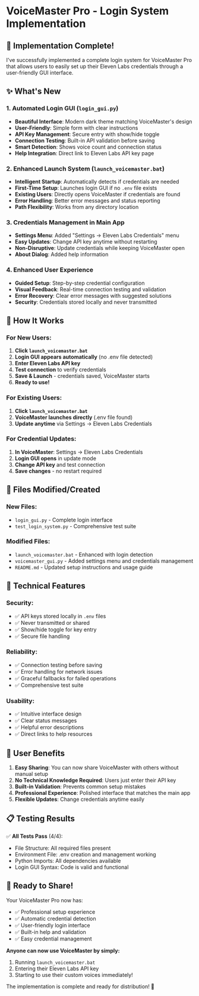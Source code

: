 # VoiceMaster Pro - Login System Implementation

## 🎉 Implementation Complete!

I've successfully implemented a complete login system for VoiceMaster Pro that allows users to easily set up their Eleven Labs credentials through a user-friendly GUI interface.

## ✨ What's New

### 1. **Automated Login GUI** (`login_gui.py`)
- **Beautiful Interface**: Modern dark theme matching VoiceMaster's design
- **User-Friendly**: Simple form with clear instructions
- **API Key Management**: Secure entry with show/hide toggle
- **Connection Testing**: Built-in API validation before saving
- **Smart Detection**: Shows voice count and connection status
- **Help Integration**: Direct link to Eleven Labs API key page

### 2. **Enhanced Launch System** (`launch_voicemaster.bat`)
- **Intelligent Startup**: Automatically detects if credentials are needed
- **First-Time Setup**: Launches login GUI if no `.env` file exists
- **Existing Users**: Directly opens VoiceMaster if credentials are found
- **Error Handling**: Better error messages and status reporting
- **Path Flexibility**: Works from any directory location

### 3. **Credentials Management in Main App**
- **Settings Menu**: Added "Settings → Eleven Labs Credentials" menu
- **Easy Updates**: Change API key anytime without restarting
- **Non-Disruptive**: Update credentials while keeping VoiceMaster open
- **About Dialog**: Added help information

### 4. **Enhanced User Experience**
- **Guided Setup**: Step-by-step credential configuration
- **Visual Feedback**: Real-time connection testing and validation
- **Error Recovery**: Clear error messages with suggested solutions
- **Security**: Credentials stored locally and never transmitted

## 🚀 How It Works

### For New Users:
1. **Click `launch_voicemaster.bat`**
2. **Login GUI appears automatically** (no .env file detected)
3. **Enter Eleven Labs API key**
4. **Test connection** to verify credentials
5. **Save & Launch** - credentials saved, VoiceMaster starts
6. **Ready to use!**

### For Existing Users:
1. **Click `launch_voicemaster.bat`**
2. **VoiceMaster launches directly** (.env file found)
3. **Update anytime** via Settings → Eleven Labs Credentials

### For Credential Updates:
1. **In VoiceMaster**: Settings → Eleven Labs Credentials
2. **Login GUI opens** in update mode
3. **Change API key** and test connection
4. **Save changes** - no restart required

## 📁 Files Modified/Created

### New Files:
- `login_gui.py` - Complete login interface
- `test_login_system.py` - Comprehensive test suite

### Modified Files:
- `launch_voicemaster.bat` - Enhanced with login detection
- `voicemaster_gui.py` - Added settings menu and credentials management
- `README.md` - Updated setup instructions and usage guide

## 🔧 Technical Features

### Security:
- ✅ API keys stored locally in `.env` files
- ✅ Never transmitted or shared
- ✅ Show/hide toggle for key entry
- ✅ Secure file handling

### Reliability:
- ✅ Connection testing before saving
- ✅ Error handling for network issues
- ✅ Graceful fallbacks for failed operations
- ✅ Comprehensive test suite

### Usability:
- ✅ Intuitive interface design
- ✅ Clear status messages
- ✅ Helpful error descriptions
- ✅ Direct links to help resources

## 🎯 User Benefits

1. **Easy Sharing**: You can now share VoiceMaster with others without manual setup
2. **No Technical Knowledge Required**: Users just enter their API key
3. **Built-in Validation**: Prevents common setup mistakes
4. **Professional Experience**: Polished interface that matches the main app
5. **Flexible Updates**: Change credentials anytime easily

## 📋 Testing Results

✅ **All Tests Pass** (4/4):
- File Structure: All required files present
- Environment File: .env creation and management working
- Python Imports: All dependencies available
- Login GUI Syntax: Code is valid and functional

## 🚀 Ready to Share!

Your VoiceMaster Pro now has:
- ✅ Professional setup experience
- ✅ Automatic credential detection
- ✅ User-friendly login interface
- ✅ Built-in help and validation
- ✅ Easy credential management

**Anyone can now use VoiceMaster by simply:**
1. Running `launch_voicemaster.bat`
2. Entering their Eleven Labs API key
3. Starting to use their custom voices immediately!

The implementation is complete and ready for distribution! 🎉